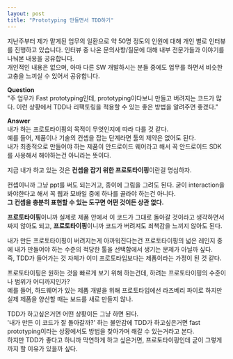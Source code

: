 ```yaml
---
layout: post
title: "Prototyping 만들면서 TDD하기"
---
```


지난주부터 제가 맡게된 업무의 일환으로 약 50명 정도의 인원에 대해 개인 별로 인터뷰를 진행하고 있습니다. 인터뷰 중 나온 문의사항/질문에 대해 내부 전문가들과 이야기를 나눠본 내용을 공유합니다.    
개인적인 내용은 없으며, 아마 다른 SW 개발하시는 분들 중에도 업무를 하면서 비슷한 고충을 느끼실 수 있어서 공유합니다.  
     
**Question**  
"주 업무가 Fast prototyping인데, prototyping이다보니 만들고 버려지는 코드가 많다. 이런 상황에서 TDD나 리팩토링을 적용할 수 있는 좋은 방법을 알려주면 좋겠다."  

**Answer**   
내가 하는 프로토타이핑의 목적이 무엇인지에 따라 다를 것 같다.  
예를 들어, 제품이나 기술의 컨셉을 잡는 단계라면 툴의 제약은 없어도 된다.  
내가 최종적으로 만들어야 하는 제품이 안드로이드 웨어라고 해서 꼭 안드로이드 SDK를 사용해서 해야하는건 아니라는 뜻이다.  

지금 내가 하고 있는 것은 **컨셉을 잡기 위한 프로토타이핑**이란걸 명심하자.   

컨셉이니까 그냥 ppt를 써도 되는거고, 종이에 그림을 그려도 된다. 굳이 interaction을 봐야한다고 해서 꼭 웹과 모바일 중에 하나를 골라야 하는건 아니다.  
**그 컨셉을 충분히 표현할 수 있는 도구면 어떤 것이든 상관 없다.**   

**프로토타이핑**이니까 실제로 제품 안에서 이 코드가 그대로 돌아갈 것이라고 생각하면서 짜지 않아도 되고, **프로토타이핑**이니까 코드가 버려져도 죄책감을 느끼지 않아도 된다.  

내가 만든 프로토타이핑이 버려지는게 아까워진다는건 프로토타이핑의 넓은 레인지 중에 내가 만들어야 하는 수준의 적당한 툴을 선택함에서 생기는 문제가 아닐까 싶다.  
즉, TDD가 들어가는 것 자체가 이미 프로토타입보다는 제품이라는 가정이 된 것 같다.  

프로토타이핑은 원하는 것을 빠르게 보기 위해 하는건데, 하려는 프로토타이핑의 수준이나 범위가 어디까지인가?  
예를 들어, 하드웨어가 있는 제품 개발을 위해 프로토타입에선 라즈베리 파이로 하지만 실제 제품을 양산할 때는 보드를 새로 만들지 않나.  

TDD가 하고싶은거면 어떤 상황이든 그냥 하면 된다.  
'내가 만든 이 코드가 잘 돌아갈까?' 하는 불안감에 TDD가 하고싶은거면 fast prototyping이라는 상황에서도 방법을 찾아가며 해갈 수 있는거라고 본다.  
하지만 TDD가 좋다고 하니까 막연하게 하고 싶은거면, 프로토타이핑인데 굳이 그렇게까지 할 이유가 있을까 싶다.  
 


